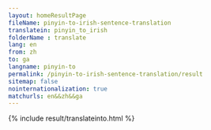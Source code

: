```yaml
---
layout: homeResultPage
fileName: pinyin-to-irish-sentence-translation
translatein: pinyin_to_irish
folderName : translate
lang: en
from: zh
to: ga
langname: pinyin-to
permalink: /pinyin-to-irish-sentence-translation/result
sitemap: false
nointernationalization: true
matchurls: en&&zh&&ga
---
```

{% include result/translateinto.html %}

<script src="/js/result/translation.js" data-foldername="{{page.folderName}}" data-lang="{{page.lang}}"></script>
